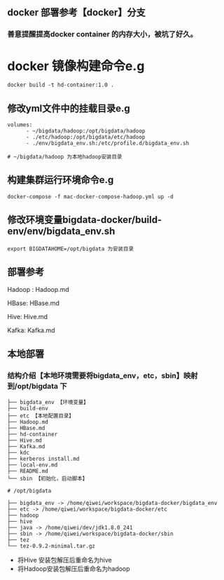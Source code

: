 
## docker 部署参考【docker】分支

### 善意提醒提高docker container 的内存大小，被坑了好久。

# docker 镜像构建命令e.g 

```
docker build -t hd-container:1.0 .
```

## 修改yml文件中的挂载目录e.g

```
volumes:
      - ~/bigdata/hadoop:/opt/bigdata/hadoop
      - ./etc/hadoop:/opt/bigdata/etc/hadoop
      - ./env/bigdata_env.sh:/etc/profile.d/bigdata_env.sh

# ~/bigdata/hadoop 为本地hadoop安装目录
```


## 构建集群运行环境命令e.g

```
docker-compose -f mac-docker-compose-hadoop.yml up -d
```
## 修改环境变量bigdata-docker/build-env/env/bigdata_env.sh

```
export BIGDATAHOME=/opt/bigdata 为安装目录

```
## 部署参考

Hadoop : Hadoop.md

HBase: HBase.md

Hive: Hive.md

Kafka: Kafka.md

## 本地部署

### 结构介绍【本地环境需要将bigdata_env，etc，sbin】映射到/opt/bigdata 下

```shell
├── bigdata_env 【环境变量】
├── build-env
├── etc 【本地配置目录】
├── Hadoop.md
├── HBase.md
├── hd-container
├── Hive.md
├── Kafka.md
├── kdc
├── kerberos install.md
├── local-env.md
├── README.md
└── sbin 【初始化，启动脚本】
```

```shell
# /opt/bigdata

├── bigdata_env -> /home/qiwei/workspace/bigdata-docker/bigdata_env
├── etc -> /home/qiwei/workspace/bigdata-docker/etc
├── hadoop
├── hive
├── java -> /home/qiwei/dev/jdk1.8.0_241
├── sbin -> /home/qiwei/workspace/bigdata-docker/sbin
├── tez
└── tez-0.9.2-minimal.tar.gz
```

- 将Hive 安装包解压后重命名为hive
- 将Hadoop安装包解压后重命名为hadoop